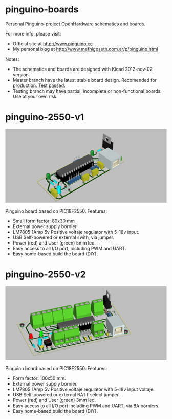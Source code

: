 pinguino-boards
===============

Personal Pinguino-project OpenHardware schematics and boards.

For more info, please visit:

* Official site at http://www.pinguino.cc
* My personal blog at http://www.mefhigoseth.com.ar/p/pinguino.html

Notes:

* The schematics and boards are designed with Kicad 2012-nov-02 version.
* Master branch have the latest stable board design. Recomended for production. Test passed.
* Testing branch may have partial, incomplete or non-functional boards. Use at your own risk.

# pinguino-2550-v1

![pinguino-2550-v1-3D-model](https://github.com/MefhigosetH/pinguino-boards/raw/testing/pinguino-2550-v1/pinguino-2550.png)

Pinguino board based on PIC18F2550. Features:

* Small form factor: 80x30 mm
* External power supply bornier.
* LM7805 1Amp 5v Positive voltaje regulator with 5-18v input.
* USB Self-powered or external swith, via jumper.
* Power (red) and User (green) 5mm led.
* Easy access to all I/O port, including PWM and UART.
* Easy home-based build the board (DIY).

# pinguino-2550-v2

![pinguino-2550-v2-3D-model](https://github.com/MefhigosetH/pinguino-boards/raw/testing/pinguino-2550-v2/doc/pinguino-2550-v2.png)

Pinguino board based on PIC18F2550. Features:

* Form factor: 100x50 mm.
* External power supply bornier.
* LM7805 1Amp 5v Positive voltaje regulator with 5-18v input voltaje.
* USB Self-powered or external BATT select jumper.
* Power (red) and User (green) 3mm led.
* Easy access to all I/O port including PWM and UART, via 8A borniers.
* Easy home-based build the board (DIY).
